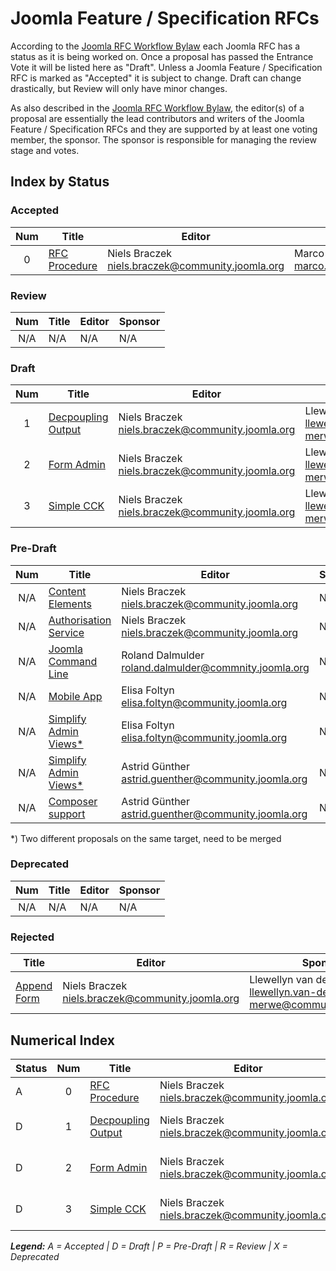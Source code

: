 # Joomla Feature / Specification RFCs

According to the [Joomla RFC Workflow Bylaw][workflow] each Joomla RFC has a
status as it is being worked on. Once a proposal has passed the Entrance Vote it
will be listed here as "Draft". Unless a Joomla Feature / Specification RFC is marked
as "Accepted" it is subject to change. Draft can change drastically, but Review will
only have minor changes.

As also described in the [Joomla RFC Workflow Bylaw][workflow], the editor(s) of a
proposal are essentially the lead contributors and writers of the Joomla Feature /
Specification RFCs and they are supported by at least one voting member, the sponsor.
The sponsor is responsible for managing the review stage and votes.

## Index by Status

### Accepted

| Num | Title                          | Editor                  | Sponsor           |
|:---:|--------------------------------|-------------------------|-------------------|
| 0 | [RFC Procedure][rfc-procedure] | Niels Braczek <niels.braczek@community.joomla.org> | Marco Dings <marco.dings@community.joomla.org> |

### Review

| Num | Title                          | Editor                  | Sponsor           |
|:---:|--------------------------------|-------------------------|-------------------|
| N/A | N/A                            | N/A                     | N/A               |

### Draft

| Num | Title                                   | Editor                                              | Sponsor                                                                |
|:---:|-----------------------------------------|-----------------------------------------------------|------------------------------------------------------------------------|
|  1  | [Decpoupling Output][decoupling-output] | Niels Braczek <niels.braczek@community.joomla.org>  | Llewellyn van der Merwe <llewellyn.van-der-merwe@community.joomla.org> |
|  2  | [Form Admin][form-admin]                | Niels Braczek <niels.braczek@community.joomla.org>  | Llewellyn van der Merwe <llewellyn.van-der-merwe@community.joomla.org> |
|  3  | [Simple CCK][simple-cck]                | Niels Braczek <niels.braczek@community.joomla.org>  | Llewellyn van der Merwe <llewellyn.van-der-merwe@community.joomla.org> |

### Pre-Draft

| Num | Title                          | Editor                           | Sponsor           |
|:---:|--------------------------------|----------------------------------|-------------------|
| N/A | [Content Elements][contentelements]  | Niels Braczek <niels.braczek@community.joomla.org> | N/A |
| N/A | [Authorisation Service][authorisation]  | Niels Braczek <niels.braczek@community.joomla.org> | N/A |
| N/A | [Joomla Command Line][joomla-cli]  | Roland Dalmulder <roland.dalmulder@commnity.joomla.org> | N/A |
| N/A | [Mobile App][mobile-app]  | Elisa Foltyn <elisa.foltyn@community.joomla.org> | N/A |
| N/A | [Simplify Admin Views*][simplify-admin]  | Elisa Foltyn <elisa.foltyn@community.joomla.org> | N/A |
| N/A | [Simplify Admin Views*][simplify-admin2]  | Astrid Günther <astrid.guenther@community.joomla.org> | N/A |
| N/A | [Composer support][composer]  | Astrid Günther <astrid.guenther@community.joomla.org> | N/A |

*) Two different proposals on the same target, need to be merged 

### Deprecated

| Num | Title                          | Editor                  | Sponsor           |
|:---:|--------------------------------|-------------------------|-------------------|
| N/A | N/A                            | N/A                     | N/A               |

### Rejected

| Title                       | Editor                  | Sponsor           |
|-----------------------------|-------------------------|-------------------|
| [Append Form](append-form) | Niels Braczek <niels.braczek@community.joomla.org>  | Llewellyn van der Merwe <llewellyn.van-der-merwe@community.joomla.org> |

## Numerical Index

| Status | Num | Title                                   | Editor                                             | Sponsor           |
|--------|:---:|-----------------------------------------|----------------------------------------------------|-------------------|
| A      |  0  | [RFC Procedure][rfc-procedure]          | Niels Braczek <niels.braczek@community.joomla.org> | Marco Dings <marco.dings@community.joomla.org> |
| D      |  1  | [Decpoupling Output](decoupling-output) | Niels Braczek <niels.braczek@community.joomla.org> | Llewellyn van der Merwe <llewellyn.van-der-merwe@community.joomla.org> |
| D      |  2  | [Form Admin](form-admin)                | Niels Braczek <niels.braczek@community.joomla.org> | Llewellyn van der Merwe <llewellyn.van-der-merwe@community.joomla.org> |
| D      |  3  | [Simple CCK](simple-cck)                | Niels Braczek <niels.braczek@community.joomla.org> | Llewellyn van der Merwe <llewellyn.van-der-merwe@community.joomla.org> |

_**Legend:** A = Accepted | D = Draft | P = Pre-Draft | R = Review | X = Deprecated_

[workflow]: bylaws/workflow.md
[contentelements]: https://github.com/joomla/rfc/tree/master/proposed
[authorisation]: https://github.com/joomla/rfc/pull/2
[joomla-cli]: https://github.com/joomla/rfc/pull/4
[mobile-app]: https://github.com/joomla/rfc/pull/5
[simplify-admin]: https://github.com/joomla/rfc/pull/6
[simplify-admin2]: https://github.com/joomla/rfc/pull/7
[composer]: https://github.com/joomla/rfc/pull/8
[rfc-procedure]: https://github.com/joomla/rfc/blob/master/accepted/RFC-0-rfc-meta.md
[decoupling-output]: https://github.com/joomla/rfc/pull/36
[form-admin]: https://github.com/joomla/rfc/pull/31
[simple-cck]: https://github.com/joomla/rfc/pull/26
[append-form]: https://github.com/joomla/rfc/pull/18
